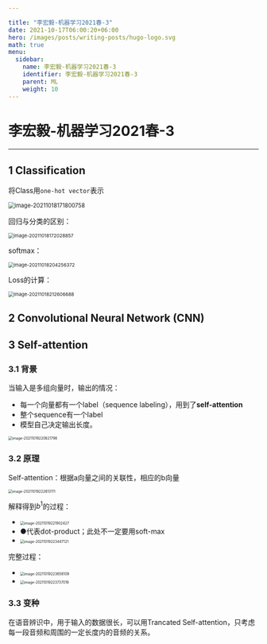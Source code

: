 ```yaml
---

title: "李宏毅-机器学习2021春-3"
date: 2021-10-17T06:00:20+06:00
hero: /images/posts/writing-posts/hugo-logo.svg
math: true
menu:
  sidebar:
    name: 李宏毅-机器学习2021春-3
    identifier: 李宏毅-机器学习2021春-3
    parent: ML
    weight: 10
---
```


# 李宏毅-机器学习2021春-3

---

## 1 Classification

将Class用`one-hot vector`表示

<img src="../../../static/images/posts/ML/image-20211018171800758.png" alt="image-20211018171800758" style="zoom:80%;" /> 

回归与分类的区别：

<img src="../../../static/images/posts/ML/image-20211018172028857.png" alt="image-20211018172028857" style="zoom:67%;" /> 

softmax：

<img src="../../../static/images/posts/ML/image-20211018204256372.png" alt="image-20211018204256372" style="zoom:67%;" /> 

Loss的计算：

<img src="../../../static/images/posts/ML/image-20211018212606688.png" alt="image-20211018212606688" style="zoom:67%;" /> 

## 2 Convolutional Neural Network (CNN)





## 3 Self-attention

### 3.1 背景

当输入是多组向量时，输出的情况：

* 每一个向量都有一个label（sequence labeling），用到了**self-attention**
* 整个sequence有一个label
* 模型自己决定输出长度。

<img src="../../../static/images/posts/ML/image-20211019220621798.png" alt="image-20211019220621798" style="zoom:50%;" /> 

### 3.2 原理

Self-attention：根据a向量之间的关联性，相应的b向量

<img src="../../../static/images/posts/ML/image-20211019222613111.png" alt="image-20211019222613111" style="zoom:50%;" /> 

解释得到$b^1$的过程：

* <img src="../../../static/images/posts/ML/image-20211019221902427.png" alt="image-20211019221902427" style="zoom:50%;" /> 
*  ●代表dot-product；此处不一定要用soft-max
* <img src="../../../static/images/posts/ML/image-20211019223447121.png" alt="image-20211019223447121" style="zoom:50%;" /> 

完整过程：

* <img src="../../../static/images/posts/ML/image-20211019223658109.png" alt="image-20211019223658109" style="zoom:50%;" /> 
* <img src="../../../static/images/posts/ML/image-20211019223737019.png" alt="image-20211019223737019" style="zoom:50%;" /> 

### 3.3 变种

在语音辨识中，用于输入的数据很长，可以用Trancated Self-attention，只考虑每一段音频和周围的一定长度内的音频的关系。











